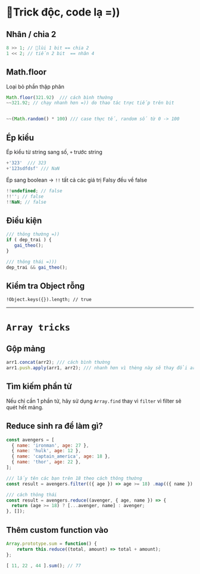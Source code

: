 # Trick độc, code lạ =))

## Nhân / chia 2 

```javascript
8 >> 1; // lùi 1 bit == chia 2 
1 << 2; // tiến 2 bit  == nhân 4
```

## Math.floor

Loại bỏ phần thập phân

```javascript
Math.floor(321.92)  /// cách bình thường 
~~321.92; // chạy nhanh hơn =)) do thao tác trực tiếp trên bit


~~(Math.random() * 100) /// case thực tế, random số từ 0 -> 100
```

## Ép kiểu 

Ép kiểu từ string sang số, `+` trước string

```javascript
+'323'  /// 323
+'123sdfdsf' /// NaN
```

Ép sang boolean -> `!!` tất cả các giá trị Falsy đều về false 

```javascript
!!undefined; // false
!!''; // false
!!NaN; // false 
```

## Điều kiện 

```javascript
/// thông thường =)) 
if ( dep_trai ) {
   gai_theo(); 
}

/// thông thái =))) 
dep_trai && gai_theo();
```

## Kiểm tra Object rỗng

```
!Object.keys({}).length; // true
```

--- 
# `Array tricks`

## Gộp mảng

```javascript
arr1.concat(arr2); /// cách bình thường
arr1.push.apply(arr1, arr2); /// nhanh hơn vì thèng này sẽ thay đổi arr1 
```

## Tìm kiếm phần tử

Nếu chỉ cần 1 phần tử, hãy sử dụng `Array.find` thay vì `filter` vì filter sẽ quét hết mảng.

## Reduce sinh ra để làm gì?

```javascript
const avengers = [
  { name: 'ironman', age: 27 },
  { name: 'hulk', age: 12 },
  { name: 'captain_america', age: 18 },
  { name: 'thor', age: 22 },
];

/// lấy tên các bạn trên 18 theo cách thông thường 
const result = avengers.filter(({ age }) => age >= 18) .map(({ name }) => name); 

/// cách thông thái
const result = avengers.reduce((avenger, { age, name }) => {
  return (age >= 18) ? [...avenger, name] : avenger;
}, []);
```


## Thêm custom function vào 

```javascript
Array.prototype.sum = function() {
    return this.reduce((total, amount) => total + amount); 
};

[ 11, 22 , 44 ].sum(); // 77
```


